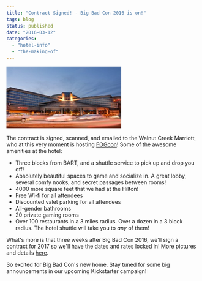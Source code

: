 ```yaml
---
title: "Contract Signed! - Big Bad Con 2016 is on!"
tags: blog
status: published
date: "2016-03-12"
categories: 
  - "hotel-info"
  - "the-making-of"
---
```


[![Outside at night](/images/oakwc_main01-300x161.jpg)](http://www.bigbadcon.com/wp-content/uploads/2016/03/oakwc_main01.jpg)

The contract is signed, scanned, and emailed to the Walnut Creek Marriott, who at this very moment is hosting [FOGcon](http://fogcon.org/)! Some of the awesome amenities at the hotel:

- Three blocks from BART, and a shuttle service to pick up and drop you off!
- Absolutely beautiful spaces to game and socialize in. A great lobby, several comfy nooks, and secret passages between rooms!
- 4000 more square feet that we had at the Hilton!
- Free Wi-fi for all attendees
- Discounted valet parking for all attendees
- All-gender bathrooms
- 20 private gaming rooms
- Over 100 restaurants in a 3 miles radius. Over a dozen in a 3 block radius. The hotel shuttle will take you to _any_ of them!

What's more is that three weeks after Big Bad Con 2016, we'll sign a contract for 2017 so we'll have the dates and rates locked in! More pictures and details [here](http://www.bigbadcon.com/a-new-home-in-walnut-creek/).

So excited for Big Bad Con's new home. Stay tuned for some big announcements in our upcoming Kickstarter campaign!

